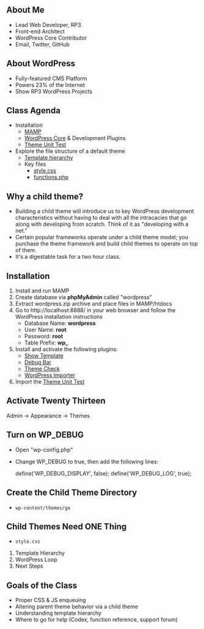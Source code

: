 ## About Me

* Lead Web Developer, RP3
* Front-end Architect
* WordPress Core Contributor
* Email, Twitter, GitHub

## About WordPress

* Fully-featured CMS Platform
* Powers 23% of the Internet
* Show RP3 WordPress Projects

## Class Agenda

* Installation
	* [MAMP](https://www.mamp.info/en/)
	* [WordPress Core](https://wordpress.org/) & Development Plugins
	* [Theme Unit Test](https://codex.wordpress.org/Theme_Unit_Test)
* Explore the file structure of a default theme
	* [Template hierarchy](http://codex.wordpress.org/Template_Hierarchy)
	* Key files
		* [style.css](https://codex.wordpress.org/Theme_Development#Theme_Stylesheet)
		* [functions.php](https://codex.wordpress.org/Functions_File_Explained)

## Why a child theme?

* Building a child theme will introduce us to key WordPress development characteristics without having to deal with all the intracacies that go along with developing from scratch. Think of it as "developing with a net."
* Certain popular frameworks operate under a child theme model; you purchase the theme framework and build child themes to operate on top of them.
* It's a digestable task for a two hour class.

## Installation

1. Install and run MAMP
1. Create database via **phpMyAdmin** called "wordpress"
1. Extract wordpress.zip archive and place files in MAMP/htdocs
1. Go to http://localhost:8888/ in your web browser and follow the WordPress installation instructions
	* Database Name: **wordpress**
	* User Name: **root**
	* Password: **root**
	* Table Prefix: **wp_**
1. Install and activate the following plugins:
	* [Show Template](https://wordpress.org/plugins/show-template/)
	* [Debug Bar](https://wordpress.org/plugins/debug-bar/)
	* [Theme Check](https://wordpress.org/plugins/theme-check/)
	* [WordPress Importer](https://wordpress.org/plugins/wordpress-importer/)
1. Import the [Theme Unit Test](https://codex.wordpress.org/Theme_Unit_Test)

## Activate Twenty Thirteen

Admin -> Appearance -> Themes

## Turn on WP_DEBUG

* Open "wp-config.php"
* Change WP_DEBUG to true, then add the following lines:

	define('WP_DEBUG_DISPLAY', false);
	define('WP_DEBUG_LOG', true);

## Create the Child Theme Directory

* `wp-content/themes/ga`

## Child Themes Need ONE Thing

* `style.css`

1. Template Hierarchy
1. WordPress Loop
1. Next Steps



## Goals of the Class

* Proper CSS & JS enqueuing
* Altering parent theme behavior via a child theme
* Understanding template hierarchy
* Where to go for help (Codex, function reference, support forum)
